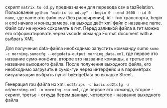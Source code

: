 скрипт ```matrix to od.py``` предназначен для перевода csv в tazRelation. Пользование ```python "matrix to od.py" --begin 0 --end 3600 --id 0 name```, где name это файл csv (без расширения), id - тип транспорта, begin и end начало и конец замера. на выходе даёт xml файл с название name. Файл csv не нужно сохранять в гит. Перед заливкой файла в гит можно его отформатировать через vscode команда Format document with и выбрать XML

Для получения data-файла необходимо запустить комманду sumo ```sumo -c morning.sumocfg --edgedata-output morning_data.xml```, где первое это название сумо-конфига, второе это название команды, а третье это название выходного файла. После получения выходного файла, его необходимо загрузить в сумо-гуи через интерфейс и в параметрах визуализации выбрать пункт byEdgeData во вкладке Street.

Генерация rou файла из xml. ```od2trips -c basic.od2tcfg -z od/morning.xml -o morning.rou.xml```, где первое это команда, второе - скрипт, третье - откуда берем данные, четвертое - название выходного файла